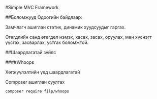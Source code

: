 #Simple MVC Framework

##Боломжууд
Одоогийн байдлаар:

Замчлагч ашиглан статик, динамик хуудсуудыг гаргах.

Өгөгдлийн санд өгөгдөл нэмэх, хасах, засах, оруулах, мөн хүснэгт үүсгэх, засварлах, устгах боломжтой.

##Шаардлагатай зүйлс

####Whoops

Хөгжүүлэлтийн үед шаардлагатай

Composer ашиглан суулгах

`composer require filp/whoops`